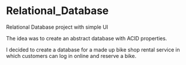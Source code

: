 # Relational_Database
Relational Database project with simple UI

The idea was to create an abstract database with ACID properties.

I decided to create a database for a made up bike shop rental service in which customers can log in online and reserve a bike.


